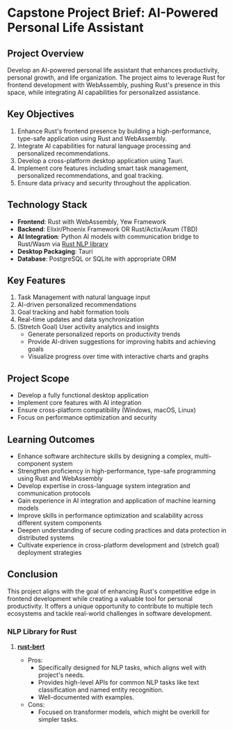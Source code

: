 # Capstone Project Brief: AI-Powered Personal Life Assistant

## Project Overview

Develop an AI-powered personal life assistant that enhances productivity, personal growth, and life organization. The project aims to leverage Rust for frontend development with WebAssembly, pushing Rust's presence in this space, while integrating AI capabilities for personalized assistance.

## Key Objectives

1. Enhance Rust's frontend presence by building a high-performance, type-safe application using Rust and WebAssembly.
2. Integrate AI capabilities for natural language processing and personalized recommendations.
3. Develop a cross-platform desktop application using Tauri.
4. Implement core features including smart task management, personalized recommendations, and goal tracking.
5. Ensure data privacy and security throughout the application.

## Technology Stack

- **Frontend**: Rust with WebAssembly, Yew Framework
- **Backend**: Elixir/Phoenix Framework OR Rust/Actix/Axum (TBD)
- **AI Integration**: Python AI models with communication bridge to Rust/Wasm via [Rust NLP library](#nlp-library-for-rust)
- **Desktop Packaging**: Tauri
- **Database**: PostgreSQL or SQLite with appropriate ORM

## Key Features

1. Task Management with natural language input
2. AI-driven personalized recommendations
3. Goal tracking and habit formation tools
4. Real-time updates and data synchronization
5. (Stretch Goal) User activity analytics and insights
   - Generate personalized reports on productivity trends
   - Provide AI-driven suggestions for improving habits and achieving goals
   - Visualize progress over time with interactive charts and graphs

## Project Scope

- Develop a fully functional desktop application
- Implement core features with AI integration
- Ensure cross-platform compatibility (Windows, macOS, Linux)
- Focus on performance optimization and security

## Learning Outcomes

- Enhance software architecture skills by designing a complex, multi-component system
- Strengthen proficiency in high-performance, type-safe programming using Rust and WebAssembly
- Develop expertise in cross-language system integration and communication protocols
- Gain experience in AI integration and application of machine learning models
- Improve skills in performance optimization and scalability across different system components
- Deepen understanding of secure coding practices and data protection in distributed systems
- Cultivate experience in cross-platform development and (stretch goal) deployment strategies

## Conclusion

This project aligns with the goal of enhancing Rust's competitive edge in frontend development while creating a valuable tool for personal productivity. It offers a unique opportunity to contribute to multiple tech ecosystems and tackle real-world challenges in software development.

### **NLP Library for Rust**

1. [**rust-bert**](https://github.com/guillaume-be/rust-bert)

   - Pros:
     - Specifically designed for NLP tasks, which aligns well with project's needs.
     - Provides high-level APIs for common NLP tasks like text classification and named entity recognition.
     - Well-documented with examples.
   - Cons:
     - Focused on transformer models, which might be overkill for simpler tasks.
